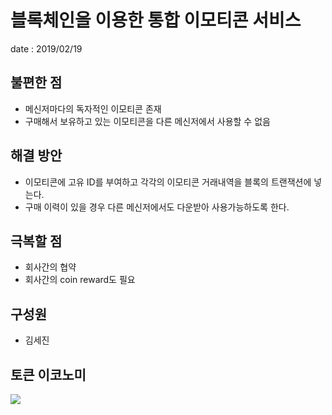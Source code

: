 # 블록체인을 이용한 통합 이모티콘 서비스
date : 2019/02/19

## 불편한 점
* 메신저마다의 독자적인 이모티콘 존재
* 구매해서 보유하고 있는 이모티콘을 다른 메신저에서 사용할 수 없음

## 해결 방안
* 이모티콘에 고유 ID를 부여하고 각각의 이모티콘 거래내역을 블록의 트랜잭션에 넣는다.
* 구매 이력이 있을 경우 다른 메신저에서도 다운받아 사용가능하도록 한다.

## 극복할 점
* 회사간의 협약
* 회사간의 coin reward도 필요

## 구성원
* 김세진

## 토큰 이코노미
![](https://user-images.githubusercontent.com/47729233/52995203-42460a00-345d-11e9-88dd-0f13addfb32f.png)
